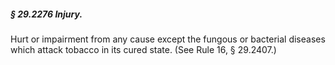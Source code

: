 ##### § 29.2276 Injury. #####

Hurt or impairment from any cause except the fungous or bacterial diseases which attack tobacco in its cured state. (See Rule 16, § 29.2407.)